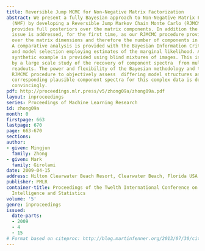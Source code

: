 ```yaml
---
title: Reversible Jump MCMC for Non-Negative Matrix Factorization
abstract: We present a fully Bayesian approach to Non-Negative Matrix Factorisation
  (NMF) by developing a Reversible Jump Markov Chain Monte Carlo (RJMCMC) method which
  provides full posteriors over the matrix components. In addition the NMF model selection
  issue is addressed, for the first time, as our RJMCMC procedure provides the posterior  distribution
  over the matrix dimensions and therefore the number of components in the NMF model.
  A comparative analysis is provided with the Bayesian Information Criterion (BIC)
  and model selection employing estimates of the marginal likelihood. An illustrative
  synthetic example is provided using blind mixtures of images. This is then followed
  by a large scale study of the recovery of component spectra  from multiplexed Raman
  readouts. The power and flexibility of the Bayesian methodology and the proposed
  RJMCMC procedure to objectively assess  differing model structures and infer the
  corresponding plausible component spectra for this complex data is demonstrated
  convincingly.
pdf: http://proceedings.mlr.press/v5/zhong09a/zhong09a.pdf
layout: inproceedings
series: Proceedings of Machine Learning Research
id: zhong09a
month: 0
firstpage: 663
lastpage: 670
page: 663-670
sections: 
author:
- given: Mingjun
  family: Zhong
- given: Mark
  family: Girolami
date: 2009-04-15
address: Hilton Clearwater Beach Resort, Clearwater Beach, Florida USA
publisher: PMLR
container-title: Proceedings of the Twelth International Conference on Artificial
  Intelligence and Statistics
volume: '5'
genre: inproceedings
issued:
  date-parts:
  - 2009
  - 4
  - 15
# Format based on citeproc: http://blog.martinfenner.org/2013/07/30/citeproc-yaml-for-bibliographies/
---
```

